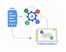 <p align="right">
  <img src="https://github.com/MLMDMarket/MLMDImages/blob/main/MLMD.gif?raw=true" width="150px"  alt="MLMD"/>
</div>
</p>